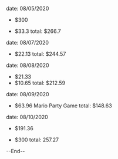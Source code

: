 date: 08/05/2020
+ $300
- $33.3
total: $266.7

date: 08/07/2020
- $22.13 
total: $244.57

date: 08/08/2020
- $21.33
- $10.65
total: $212.59

date: 08/09/2020
- $63.96 Mario Party Game
total: $148.63

date: 08/10/2020
- $191.36
+ $300
total: 257.27

--End--